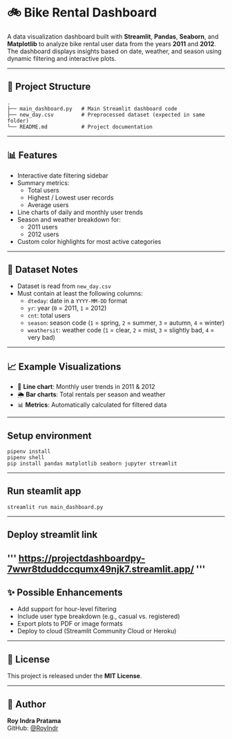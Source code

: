# 🚲 Bike Rental Dashboard

A data visualization dashboard built with **Streamlit**, **Pandas**, **Seaborn**, and **Matplotlib** to analyze bike rental user data from the years **2011** and **2012**. The dashboard displays insights based on date, weather, and season using dynamic filtering and interactive plots.

---

## 📁 Project Structure
```
.
├── main_dashboard.py   # Main Streamlit dashboard code  
├── new_day.csv         # Preprocessed dataset (expected in same folder)  
└── README.md           # Project documentation  
```

---

## 📊 Features

- Interactive date filtering sidebar
- Summary metrics:
  - Total users
  - Highest / Lowest user records
  - Average users
- Line charts of daily and monthly user trends
- Season and weather breakdown for:
  - 2011 users
  - 2012 users
- Custom color highlights for most active categories

---
## 📅 Dataset Notes

- Dataset is read from `new_day.csv`
- Must contain at least the following columns:
  - `dteday`: date in a `YYYY-MM-DD` format
  - `yr`: year (`0` = 2011, `1` = 2012)
  - `cnt`: total users
  - `season`: season code (`1` = spring, `2` = summer, `3` = autumn, `4` = winter)
  - `weathersit`: weather code (`1` = clear, `2` = mist, `3` = slightly bad, `4` = very bad)

---

## 📈 Example Visualizations

- 📆 **Line chart**: Monthly user trends in 2011 & 2012
- 🌦️ **Bar charts**: Total rentals per season and weather
- 📊 **Metrics**: Automatically calculated for filtered data

---

## Setup environment
```
pipenv install
pipenv shell
pip install pandas matplotlib seaborn jupyter streamlit
```

---

## Run steamlit app
```
streamlit run main_dashboard.py
```

---

## Deploy streamlit link
'''
https://projectdashboardpy-7wwr8tduddccqumx49njk7.streamlit.app/
'''
---
## ✨ Possible Enhancements

- Add support for hour-level filtering
- Include user type breakdown (e.g., casual vs. registered)
- Export plots to PDF or image formats
- Deploy to cloud (Streamlit Community Cloud or Heroku)

---

## 📄 License

This project is released under the **MIT License**.

---

## 👤 Author

**Roy Indra Pratama**  
GitHub: [@RoyIndr](https://github.com/RoyIndr)
